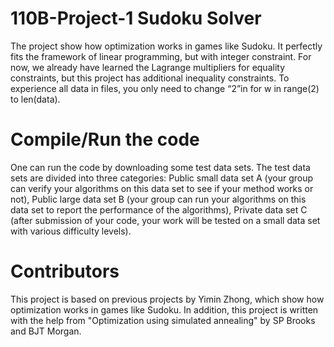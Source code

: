 # 110B-Project-1 Sudoku Solver
The project show how optimization works in games like Sudoku. It perfectly fits the framework of linear programming, but with integer constraint. For now, we already have learned the Lagrange multipliers for equality constraints, but this project has additional inequality constraints. To experience all data in files, you only need to change “2”in for w in range(2) to len(data).
# Compile/Run the code
One can run the code by downloading some test data sets. The test data sets are divided into three categories:
Public small data set A (your group can verify your algorithms on this data set to see if your method works or not),  Public large data set B (your group can run your algorithms on this data set to report the performance of the algorithms), Private data set C (after submission of your code, your work will be tested on a small data set with various difficulty levels).
# Contributors
This project is based on previous projects by Yimin Zhong, which show how optimization works in games like Sudoku. In addition, this project is written with the help from "Optimization using simulated annealing" by  SP Brooks and BJT Morgan.

